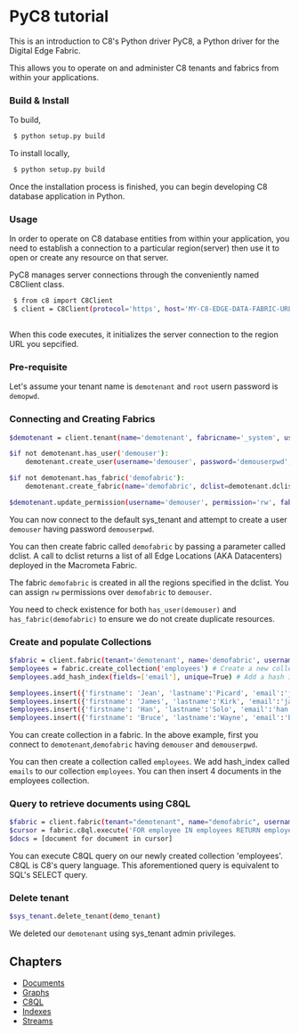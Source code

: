 PyC8 tutorial
============

This is an introduction to C8's Python driver PyC8, a Python driver for the Digital Edge Fabric.

This allows you to operate on and administer C8 tenants and fabrics from within your applications.

### Build & Install

To build,

```bash
 $ python setup.py build
```
To install locally,

```bash
 $ python setup.py build
```
Once the installation process is finished, you can begin developing C8 database application in Python.

### Usage
In order to operate on C8 database entities from within your application, you need to establish a connection to a particular region(server) then use it to open or create any resource on that server.

PyC8 manages server connections through the conveniently named C8Client class.

```bash
 $ from c8 import C8Client
 $ client = C8Client(protocol='https', host='MY-C8-EDGE-DATA-FABRIC-URL', port=443)
 
```
When this code executes, it initializes the server connection to the region URL you sepcified. 

### Pre-requisite

Let's assume your tenant name is `demotenant` and `root` usern password is `demopwd`.

### Connecting and Creating Fabrics

```bash
$demotenant = client.tenant(name='demotenant', fabricname='_system', username='root', password='demopwd')

$if not demotenant.has_user('demouser'):
    demotenant.create_user(username='demouser', password='demouserpwd', active=True)

$if not demotenant.has_fabric('demofabric'):
    demotenant.create_fabric(name='demofabric', dclist=demotenant.dclist(), realtime=True)

$demotenant.update_permission(username='demouser', permission='rw', fabric='demofabric')
```
You can now connect to the default sys_tenant and attempt to create a user `demouser` having password `demouserpwd`.

You can then create fabric called `demofabric` by passing a parameter called dclist. A call to dclist returns a list of all Edge Locations (AKA Datacenters) deployed in the Macrometa Fabric.

The fabric `demofabric` is created in all the regions specified in the dclist. You can assign `rw` permissions over `demofabric` to `demouser`.

You need to check existence for both `has_user(demouser)` and `has_fabric(demofabric)` to ensure we do not create duplicate resources.

### Create and populate Collections

```bash
$fabric = client.fabric(tenant='demotenant', name='demofabric', username='demouser', password='demouserpwd')
$employees = fabric.create_collection('employees') # Create a new collection named "employees".
$employees.add_hash_index(fields=['email'], unique=True) # Add a hash index to the collection.

$employees.insert({'firstname': 'Jean', 'lastname':'Picard', 'email':'jean.picard@macrometa.io'})
$employees.insert({'firstname': 'James', 'lastname':'Kirk', 'email':'james.kirk@macrometa.io'})
$employees.insert({'firstname': 'Han', 'lastname':'Solo', 'email':'han.solo@macrometa.io'})
$employees.insert({'firstname': 'Bruce', 'lastname':'Wayne', 'email':'bruce.wayne@macrometa.io'})
```

You can create collection in a fabric. In the above example, first you connect to `demotenant`,`demofabric` having `demouser` and `demouserpwd`.

You can then create a collection called `employees`. We add hash_index called `emails` to our collection `employees`. You can then insert 4 documents in the employees collection.

### Query to retrieve documents using C8QL

```bash
$fabric = client.fabric(tenant="demotenant", name="demofabric", username="demouser", password='poweruser')
$cursor = fabric.c8ql.execute('FOR employee IN employees RETURN employee') # Execute a C8QL query
$docs = [document for document in cursor]
```
You can execute C8QL query on our newly created collection 'employees'. C8QL is C8's query language. This aforementioned query is equivalent to SQL's SELECT query.

### Delete tenant

```bash
$sys_tenant.delete_tenant(demo_tenant)

```
We deleted our `demotenant` using sys_tenant admin privileges.


Chapters
--------

- [Documents](Documents.md)
- [Graphs](Graphs.md)
- [C8QL](C8QL.md)
- [Indexes](Indexes.md)
- [Streams](Streams.md)
